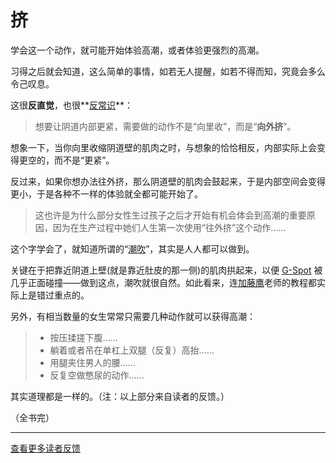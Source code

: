 # 挤

学会这一个动作，就可能开始体验高潮，或者体验更强烈的高潮。

习得之后就会知道，这么简单的事情，如若无人提醒，如若不得而知，究竟会多么令己叹息。

这很**反直觉**，也很**[反常识](more.html)**：

> 想要让阴道内部更紧，需要做的动作不是“向里收”，而是“**向外挤**”。

想象一下，当你向里收缩阴道壁的肌肉之时，与想象的恰恰相反，内部实际上会变得更空的，而不是“更紧”。

反过来，如果你想办法往外挤，那么阴道壁的肌肉会鼓起来，于是内部空间会变得更小，于是各种不一样的体验就全都可能开始了。

> 这也许是为什么部分女性生过孩子之后才开始有机会体会到高潮的重要原因，因为在生产过程中她们人生第一次使用“往外挤”这个动作……

这个字学会了，就知道所谓的“[潮吹](http://zh.wikipedia.org/wiki/潮吹)”，其实是人人都可以做到。

关键在于把靠近阴道上壁(就是靠近肚皮的那一侧)的肌肉拱起来，以便 [G-Spot](http://zh.wikipedia.org/wiki/G点) 被几乎正面碰撞——做到这点，潮吹就很自然。如此看来，连[加藤鹰](http://zh.wikipedia.org/wiki/加藤鷹)老师的教程都实际上是错过重点的。

另外，有相当数量的女生常常只需要几种动作就可以获得高潮：

> * 按压揉搓下腹……
> * 躺着或者吊在单杠上双腿（反复）高抬……
> * 用腿夹住男人的腰……
> * 反复空做憋尿的动作……

其实道理都是一样的。（注：以上部分来自读者的反馈。）

（全书完）

<hr />

[查看更多读者反馈](from-readers.html)

